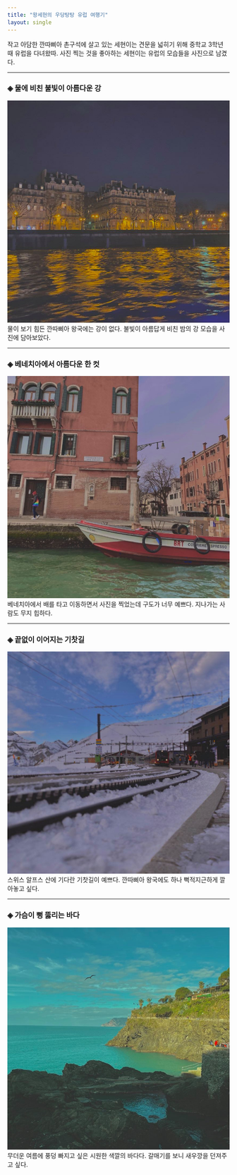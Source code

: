 ```yaml
---
title: "왕세현의 우당탕탕 유럽 여행기"
layout: single
---
```


작고 아담한 깐따삐아 촌구석에 살고 있는 세현이는 견문을 넓히기 위해 중학교 3학년 때 유럽을 다녀왔따. 사진 찍는 것을 좋아하는 세현이는 유럽의 모습들을 사진으로 남겼다.

---
### ◈ 물에 비친 불빛이 아름다운 강
![밤강](/assets/images/밤강.jpg)
물이 보기 힘든 깐따삐아 왕국에는 강이 없다. 불빛이 아름답게 비친 밤의 강 모습을 사진에 담아보았다.

---
### ◈ 베네치아에서 아름다운 한 컷
![베니스](/assets/images/베니스.jpg)
베네치아에서 배를 타고 이동하면서 사진을 찍었는데 구도가 너무 예쁘다. 지나가는 사람도 무지 힙하다.

---
### ◈ 끝없이 이어지는 기찻길
![기찻길](/assets/images/기찻길.jpg)
스위스 알프스 산에 기다란 기찻길이 예쁘다. 깐따삐아 왕국에도 하나 뻑적지근하게 깔아놓고 싶다.

---
### ◈ 가슴이 뻥 뚫리는 바다
![바다](/assets/images/바다.jpg)
무더운 여름에 풍덩 빠지고 싶은 시원한 색깔의 바다다. 갈매기를 보니 새우깡을 던져주고 싶다.
